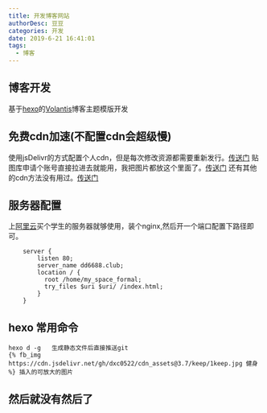 ```yaml
---
title: 开发博客网站
authorDesc: 豆豆
categories: 开发
date: 2019-6-21 16:41:01
tags: 
  - 博客
---
```

## 博客开发
基于[hexo](https://hexo.io/zh-cn/)的[Volantis](https://xaoxuu.com/wiki/volantis/)博客主题模版开发
## 免费cdn加速(不配置cdn会超级慢)
使用jsDelivr的方式配置个人cdn，但是每次修改资源都需要重新发行。[传送门](https://www.itrhx.com/2019/02/10/A18-Free-CDN-jsDeliver+Github/)
贴图库申请个账号直接拉进去就能用，我把图片都放这个里面了。[传送门](http://www.tietuku.com)
还有其他的cdn方法没有用过。[传送门](https://cloud.tencent.com/developer/article/1352398)
## 服务器配置
上[阿里云](https://promotion.aliyun.com/ntms/act/campus2018.html?userCode=ahxhg8oc)买个学生的服务器就够使用，装个nginx,然后开一个端口配置下路径即可。
``` nginx.config
    server {
        listen 80;
        server_name dd6688.club;
        location / {
          root /home/my_space_formal;
          try_files $uri $uri/ /index.html;
        }
    }
```
## hexo 常用命令
``` hexo
hexo d -g   生成静态文件后直接推送git
{% fb_img https://cdn.jsdelivr.net/gh/dxc0522/cdn_assets@3.7/keep/1keep.jpg 健身 %} 插入的可放大的图片 

```
## 然后就没有然后了
